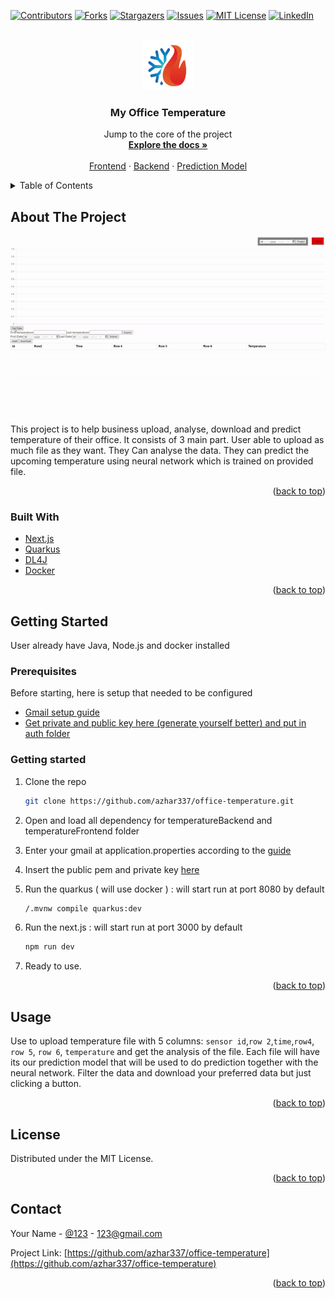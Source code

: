<div id="top"></div>

[![Contributors][contributors-shield]][contributors-url]
[![Forks][forks-shield]][forks-url]
[![Stargazers][stars-shield]][stars-url]
[![Issues][issues-shield]][issues-url]
[![MIT License][license-shield]][license-url]
[![LinkedIn][linkedin-shield]][linkedin-url]



<!-- PROJECT LOGO -->
<br />
<div align="center">
  <a href="https://github.com/azhar337/office-temperature">
    <img src="images/logo.PNG" alt="Logo" width="80" height="80">
  </a>

<h3 align="center">My Office Temperature</h3>

  <p align="center">
    Jump to the core of the project
    <br />
    <a href=""><strong>Explore the docs »</strong></a>
    <br />
    <br />
    <a href="https://github.com/azhar337/office-temperature/tree/main/temperatureFrontend/webapp">Frontend</a>
    ·
    <a href="https://github.com/azhar337/office-temperature/tree/main/temperatureBackend/src/main/java/org/azhar">Backend</a>
    ·
    <a href="https://github.com/azhar337/office-temperature/tree/main/temperatureBackend/src/main/java/org/azhar/prediction">Prediction Model</a>
  </p>
</div>



<!-- TABLE OF CONTENTS -->
<details>
  <summary>Table of Contents</summary>
  <ol>
    <li>
      <a href="#about-the-project">About The Project</a>
      <ul>
        <li><a href="#built-with">Built With</a></li>
      </ul>
    </li>
    <li>
      <a href="#getting-started">Getting Started</a>
      <ul>
        <li><a href="#prerequisites">Prerequisites</a></li>
        <li><a href="#installation">Installation</a></li>
      </ul>
    </li>
    <li><a href="#usage">Usage</a></li>
    <li><a href="#license">License</a></li>
    <li><a href="#contact">Contact</a></li>
    <li><a href="#acknowledgments">Acknowledgments</a></li>
  </ol>
</details>



<!-- ABOUT THE PROJECT -->
## About The Project

![Product Name Screen Shot][product-screenshot]

This project is to help business upload, analyse, download and predict temperature of their office. It consists of 3 main part. User able to upload as much file as they want. They Can analyse the data. They can predict the upcoming temperature using neural network which is trained on provided file.

<p align="right">(<a href="#top">back to top</a>)</p>



### Built With

* [Next.js](https://nextjs.org/)
* [Quarkus](https://quarkus.io/)
* [DL4J](https://deeplearning4j.konduit.ai/)
* [Docker](https://www.docker.com/)

<p align="right">(<a href="#top">back to top</a>)</p>



<!-- GETTING STARTED -->
## Getting Started

User already have Java, Node.js and docker installed

### Prerequisites

Before starting, here is setup that needed to be configured 
* [Gmail setup guide](https://quarkus.io/guides/mailer-reference#gmail-specific-configuration )
* [Get private and public key here (generate yourself better) and put in auth folder](https://dinochiesa.github.io/jwt/)

### Getting started

1. Clone the repo
   ```sh
   git clone https://github.com/azhar337/office-temperature.git
   ```
2. Open and load all dependency for temperatureBackend and temperatureFrontend folder


3. Enter your gmail at application.properties according to the [guide](https://quarkus.io/guides/mailer-reference#gmail-specific-configuration)

4. Insert the public pem and private key [here](https://github.com/azhar337/office-temperature/tree/main/temperatureBackend/src/main/resources/auth)

5. Run the quarkus ( will use docker ) : will start run at port 8080 by default
    ```sh
   /.mvnw compile quarkus:dev
   ```

6. Run the next.js : will start run at port 3000 by default
    ```sh
   npm run dev
   ```
7. Ready to use.

<p align="right">(<a href="#top">back to top</a>)</p>



<!-- USAGE EXAMPLES -->
## Usage

Use to upload temperature file with 5 columns: `sensor id`,`row 2`,`time`,`row4`, `row 5`, `row 6`, `temperature` and get the analysis of the file. Each file will have its our prediction model that will be used to do prediction together with the neural network. Filter the data and download your preferred data but just clicking a button.    

<p align="right">(<a href="#top">back to top</a>)</p>


<!-- LICENSE -->
## License

Distributed under the MIT License.

<p align="right">(<a href="#top">back to top</a>)</p>



<!-- CONTACT -->
## Contact

Your Name - [@123](https://twitter.com/123) - 123@gmail.com

Project Link: [https://github.com/azhar337/office-temperature](https://github.com/azhar337/office-temperature)

<p align="right">(<a href="#top">back to top</a>)</p>



<!-- MARKDOWN LINKS & IMAGES -->
<!-- https://www.markdownguide.org/basic-syntax/#reference-style-links -->
[contributors-shield]: https://img.shields.io/github/contributors/github_username/repo_name.svg?style=for-the-badge
[contributors-url]: https://github.com/azhar337/office-temperature
[forks-shield]: https://img.shields.io/github/forks/github_username/repo_name.svg?style=for-the-badge
[forks-url]: https://github.com/azhar337/office-temperature
[stars-shield]: https://img.shields.io/github/stars/github_username/repo_name.svg?style=for-the-badge
[stars-url]: https://github.com/azhar337/office-temperature
[issues-shield]: https://img.shields.io/github/issues/github_username/repo_name.svg?style=for-the-badge
[issues-url]: https://github.com/azhar337/office-temperature
[license-shield]: https://img.shields.io/github/license/github_username/repo_name.svg?style=for-the-badge
[license-url]: https://github.com/azhar337/office-temperature
[linkedin-shield]: https://img.shields.io/badge/-LinkedIn-black.svg?style=for-the-badge&logo=linkedin&colorB=555
[linkedin-url]: https://www.linkedin.com/in/mohamamd-azhar-b227401a0/
[product-screenshot]: images/project.gif
